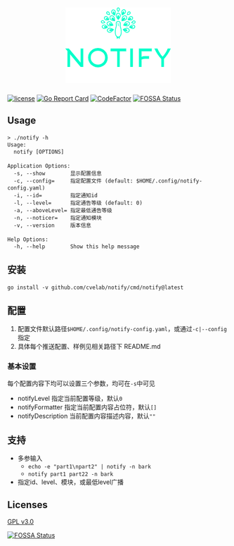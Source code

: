 <h1 align="center"><img src="https://raw.githubusercontent.com/cvelab/notify/main/static/logo.png" alt="Logo"/></h1>

[![license](https://img.shields.io/github/license/cvelab/notify?style=flat-square)](https://github.com/cvelab/notify/LIENCES)
[![Go Report Card](https://goreportcard.com/badge/github.com/cvelab/notify)](https://goreportcard.com/report/github.com/cvelab/notify)
[![CodeFactor](https://www.codefactor.io/repository/github/cvelab/notify/badge)](https://www.codefactor.io/repository/github/cvelab/notify)
[![FOSSA Status](https://app.fossa.com/api/projects/git%2Bgithub.com%2Fcvelab%2Fnotify.svg?type=shield)](https://app.fossa.com/projects/git%2Bgithub.com%2Fcvelab%2Fnotify?ref=badge_shield)

## Usage

```shell
> ./notify -h       
Usage:
  notify [OPTIONS]

Application Options:
  -s, --show        显示配置信息
  -c, --config=     指定配置文件 (default: $HOME/.config/notify-config.yaml)
  -i, --id=         指定通知id
  -l, --level=      指定通告等级 (default: 0)
  -a, --aboveLevel= 指定最低通告等级
  -n, --noticer=    指定通知模块
  -v, --version     版本信息

Help Options:
  -h, --help        Show this help message
```

## 安装

```shell
go install -v github.com/cvelab/notify/cmd/notify@latest
```

## 配置

1. 配置文件默认路径`$HOME/.config/notify-config.yaml`，或通过`-c|--config`指定
2. 具体每个推送配置、样例见相关路径下 README.md

### 基本设置

每个配置内容下均可以设置三个参数，均可在`-s`中可见

- notifyLevel 指定当前配置等级，默认`0`
- notifyFormatter 指定当前配置内容占位符，默认`[]`
- notifyDescription 当前配置内容描述内容，默认`""`

## 支持

- 多参输入
  - `echo -e "part1\npart2" | notify -n bark`
  - `notify part1 part22 -n bark`
- 指定id、level、模块，或最低level广播

## Licenses

[GPL v3.0](https://github.com/cvelab/nofity/blob/main/LICENSE)

[![FOSSA Status](https://app.fossa.com/api/projects/git%2Bgithub.com%2Fcvelab%2Fnotify.svg?type=large)](https://app.fossa.com/projects/git%2Bgithub.com%2Fcvelab%2Fnotify?ref=badge_large)
